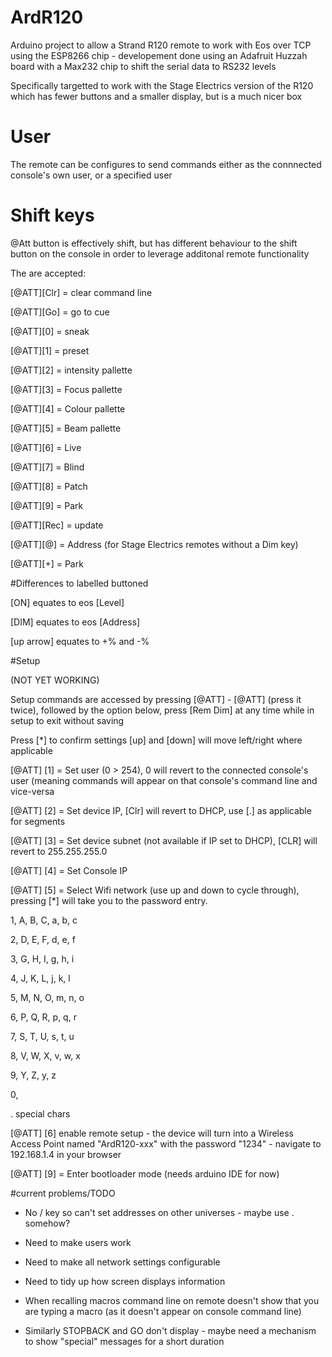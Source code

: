 # ArdR120
Arduino project to allow a Strand R120 remote to work with Eos over TCP using the ESP8266 chip - developement done using an Adafruit Huzzah board with a Max232 chip to shift the serial data to RS232 levels

Specifically targetted to work with the Stage Electrics version of the R120 which has fewer buttons and a smaller display, but is a much nicer box 

# User
The remote can be configures to send commands either as the connnected console's own user, or a specified user

# Shift keys

@Att button is effectively shift, but has different behaviour to the shift button on the console in order to leverage additonal remote functionality

The are accepted:

[@ATT][Clr] = clear command line

[@ATT][Go] = go to cue

[@ATT][0] = sneak

[@ATT][1] = preset

[@ATT][2] = intensity pallette

[@ATT][3] = Focus pallette

[@ATT][4] = Colour pallette

[@ATT][5] = Beam pallette

[@ATT][6] = Live

[@ATT][7] = Blind

[@ATT][8] = Patch

[@ATT][9] = Park

[@ATT][Rec] = update

[@ATT][@] = Address (for Stage Electrics remotes without a Dim key)

[@ATT][+] = Park

#Differences to labelled buttoned

[ON] equates to eos [Level]

[DIM] equates to eos [Address]

[up arrow] equates to +% and -%

#Setup

(NOT YET WORKING)

Setup commands are accessed by pressing [@ATT] - [@ATT] (press it twice), followed by the option below, press [Rem Dim] at any time while in setup to exit without saving

Press [*] to confirm settings
[up] and [down] will move left/right where applicable

[@ATT] [1] = Set user (0 > 254), 0 will revert to the connected console's user (meaning commands will appear on that console's command line and vice-versa

[@ATT] [2] = Set device IP, [Clr] will revert to DHCP, use [.] as applicable for segments

[@ATT] [3] = Set device subnet (not available if IP set to DHCP), [CLR] will revert to 255.255.255.0

[@ATT] [4] = Set Console IP

[@ATT] [5] = Select Wifi network (use up and down to cycle through), pressing [*] will take you to the password entry. 

1, A, B, C, a, b, c

2, D, E, F, d, e, f

3, G, H, I, g, h, i

4, J, K, L, j, k, l

5, M, N, O, m, n, o

6, P, Q, R, p, q, r

7, S, T, U, s, t, u

8, V, W, X, v, w, x

9, Y, Z, y, z

0, 

. special chars

[@ATT] [6] enable remote setup - the device will turn into a Wireless Access Point named "ArdR120-xxx" with the password "1234" - navigate to 192.168.1.4 in your browser


[@ATT] [9] = Enter bootloader mode (needs arduino IDE for now)



#current problems/TODO

- No / key so can't set addresses on other universes - maybe use . somehow?

- Need to make users work

- Need to make all network settings configurable

- Need to tidy up how screen displays information

- When recalling macros command line on remote doesn't show that you are typing a macro (as it doesn't appear on console command line)

- Similarly STOPBACK and GO don't display - maybe need a mechanism to show "special" messages for a short duration

